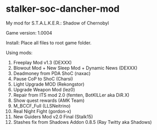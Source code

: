 # stalker-soc-dancher-mod
My mod for S.T.A.L.K.E.R.: Shadow of Chernobyl

Game version: 1.0004

Install: Place all files to root game folder.

Using mods:
1. Freeplay Mod v1.3 (DEXXX)
2. Blowout Mod + New Sleep Mod + Dynamic News (DEXXX)
3. Deadmoney from PDA ShoC (naxac)
4. Pause CoP to ShoC (Charsi)
5. Light Upgrade MOD (Rekongstor)
6. Upgrade Weapon Mod (lez0)
7. Repair from ITS mod 2.0 (femten, BotKILLer aka DiR.X)
8. Show quest rewards (AMK Team)
9. M_BCCF_Full (LLSNeitrino)
10. Real Night Fight (gordon-x)
11. New Guiders Mod v2.0 Final (Stalk15)
12. Stashes fix from Shadows Addon 0.8.5 (Ray Twitty aka Shadows)
